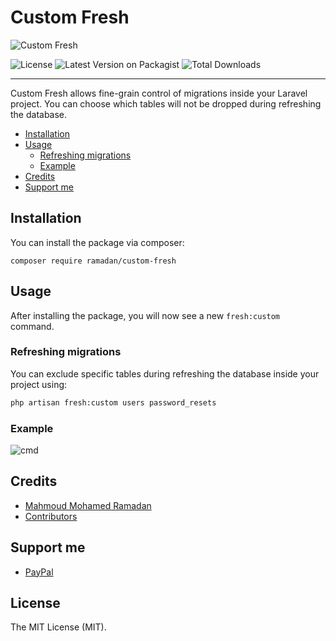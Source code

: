 # Custom Fresh

![Custom Fresh](https://user-images.githubusercontent.com/48416569/180634178-2ea1ce4c-6e6d-4374-843d-6175785238f6.png "Custom Fresh")

![License](https://img.shields.io/packagist/l/ramadan/custom-fresh "License")
![Latest Version on Packagist](https://img.shields.io/packagist/v/ramadan/custom-fresh "Latest Version on Packagist")
![Total Downloads](https://img.shields.io/packagist/dt/ramadan/custom-fresh "Total Downloads")

 - - -

Custom Fresh allows fine-grain control of migrations inside your Laravel project. You can choose which tables will not be dropped during refreshing the database.

- [Installation](#installation)
- [Usage](#usage)
  - [Refreshing migrations](#refreshing-migrations)
  - [Example](#example)
- [Credits](#credits)
- [Support me](#support-me)

## Installation

You can install the package via composer:

```SHELL
composer require ramadan/custom-fresh
```

## Usage

After installing the package, you will now see a new `fresh:custom` command.

### Refreshing migrations

You can exclude specific tables during refreshing the database inside your project using:

```BASH
php artisan fresh:custom users password_resets
```

### Example

![cmd](https://user-images.githubusercontent.com/48416569/170218918-bf9fb0d1-c2ab-486c-8eb0-13258c88acfd.png)

## Credits

- [Mahmoud Mohamed Ramadan](https://github.com/mahmoudmohamedramadan)
- [Contributors](https://github.com/mahmoudmohamedramadan/custom-fresh/graphs/contributors)

## Support me

- [PayPal](https://www.paypal.com/paypalme/ramadanpaid)

## License

The MIT License (MIT).
